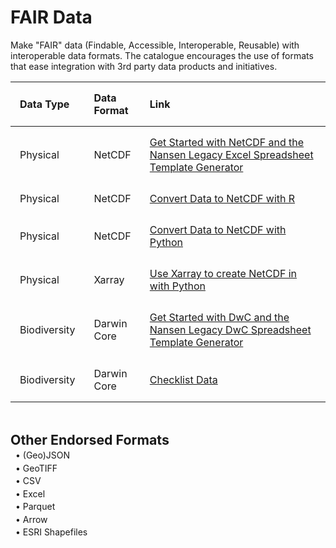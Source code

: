 # FAIR Data

Make "FAIR" data (Findable, Accessible, Interoperable, Reusable) with interoperable data formats. The catalogue encourages the use of formats that ease integration with 3rd party data products and initiatives.
<br>

<style>
    table {
        width: 100%;
    }
    th, td {
        padding: 15px;
        text-align: left;
    }
    th {
        text-align: left;
    }
    th:nth-child(1), td:nth-child(1) {
        width: 12.5%;
    }
    th:nth-child(2), td:nth-child(2) {
        width: 12.5%;
    }
    th:nth-child(3), td:nth-child(3) {
        width: 75%;
    }
</style>

|		Data Type		|			Data Format				|							Link							|
|-----------------------|-----------------------------------|-----------------------------------------------------------------------------------------------------------------------|
| Physical      	| NetCDF                            | [Get Started with NetCDF and the Nansen Legacy Excel Spreadsheet Template Generator](https://www.nordatanet.no/aen/template-generator/config%3DCF-NetCDF)                    																			|
| Physical      	| NetCDF                            | [Convert Data to NetCDF with R](https://www.youtube.com/watch?v=ozhpQofa_g4)                                          |
| Physical      	| NetCDF                            | [Convert Data to NetCDF with Python](https://www.youtube.com/playlist?list=PLpykv05eUR0rAuaLnybkZORnCwyND4CV)          |
| Physical      	| Xarray                            | [Use Xarray to create NetCDF in with Python](https://www.youtube.com/watch?v=QXnY17DMm5c)                             |
| Biodiversity  	| Darwin Core		 		        | [Get Started with DwC and the Nansen Legacy DwC Spreadsheet Template Generator](https://www.nordatanet.no/aen/template-generator/config%3DDarwin%20Core)                    																	   |
| Biodiversity  	| Darwin Core				        | [Checklist Data](https://ipt.gbif.org/manual/en/ipt/latest/checklist-data#templates)                                  |

<br>

<span style="font-size:16pt; margin-bottom: 0.2em;">**Other Endorsed Formats**</span>  
<span style="display: block; margin-top: 0.25em; margin-left: 0.57em;">&bull; (Geo)JSON</span>
<span style="display: block; margin-top: 0.25em; margin-left: 0.57em;">&bull; GeoTIFF</span>
<span style="display: block; margin-top: 0.25em; margin-left: 0.57em;">&bull; CSV</span>
<span style="display: block; margin-top: 0.25em; margin-left: 0.57em;">&bull; Excel</span>
<span style="display: block; margin-top: 0.25em; margin-left: 0.57em;">&bull; Parquet</span>
<span style="display: block; margin-top: 0.25em; margin-left: 0.57em;">&bull; Arrow</span>
<span style="display: block; margin-top: 0.25em; margin-left: 0.57em;">&bull; ESRI Shapefiles</span>
